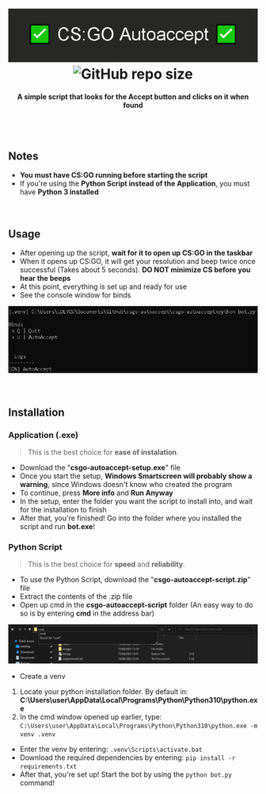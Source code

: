 <div align="center">
	<h1>
		<br>
		<a href="https://github.com/scogliera/csgo-autoaccept/">
			<img src="images/banner.png" alt="csgo-autoaccept">
		</a>
		</br>
  <div>
    <img alt="GitHub repo size" src="https://img.shields.io/github/repo-size/scogliera/csgo-autoaccept">
  </div>
	</h1>
	<h4>A simple script that looks for the Accept button and clicks on it when found</h4>
<br><br>
</div>

## Notes
* **You must have CS:GO running before starting the script**
* If you're using the **Python Script instead of the Application**, you must have **Python 3 installed**
<br><br><br>

## Usage
- After opening up the script, **wait for it to open up CS:GO in the taskbar**
- When it opens up CS:GO, it will get your resolution and beep twice once successful (Takes about 5 seconds). **DO NOT minimize CS before you hear the beeps**
- At this point, everything is set up and ready for use
- See the console window for binds
<p align="center">
  <img src="images/usage.png" alt="Console Menu"/>
  <br><br><br>
</p>


## Installation
### Application (.exe)
> This is the best choice for **ease of instalation**.

* Download the "**csgo-autoaccept-setup.exe**" file
* Once you start the setup, **Windows Smartscreen will probably show a warning**, since Windows doesn't know who created the program
* To continue, press **More info** and **Run Anyway**
* In the setup, enter the folder you want the script to install into, and wait for the installation to finish
* After that, you're finished! Go into the folder where you installed the script and run **bot.exe**!


### Python Script
> This is the best choice for **speed** and **reliability**.

* To use the Python Script, download the "**csgo-autoaccept-script.zip**" file
* Extract the contents of the .zip file
* Open up cmd in the **csgo-autoaccept-script** folder (An easy way to do so is by entering **cmd** in the address bar)

<p align="center">
  <img src="images/cmd.png" alt="Opening the cmd"/>
</p>

* Create a venv
1. Locate your python installation folder. By default in: **C:\Users\user\AppData\Local\Programs\Python\Python310\python.exe**
2. In the cmd window opened up earlier, type:
```C:\Users\user\AppData\Local\Programs\Python\Python310\python.exe -m venv .venv```
* Enter the venv by entering: 
```.venv\Scripts\activate.bat```
* Download the required dependencies by entering: 
```pip install -r requirements.txt```
* After that, you're set up! Start the bot by using the ```python bot.py``` command!
